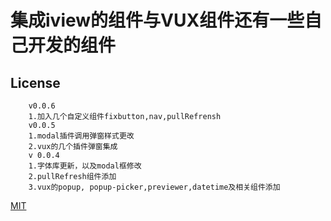 

# 集成iview的组件与VUX组件还有一些自己开发的组件

## License
```
    v0.0.6
    1.加入几个自定义组件fixbutton,nav,pullRefrensh
    v0.0.5
    1.modal插件调用弹窗样式更改
    2.vux的几个插件弹窗集成
    v 0.0.4
    1.字体库更新，以及modal框修改
    2.pullRefresh组件添加
    3.vux的popup, popup-picker,previewer,datetime及相关组件添加
```
[MIT](http://opensource.org/licenses/MIT)
